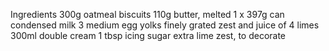 Ingredients
300g oatmeal biscuits
110g butter, melted
1 x 397g can condensed milk
3 medium egg yolks
finely grated zest and juice of 4 limes
300ml double cream
1 tbsp icing sugar
extra lime zest, to decorate
